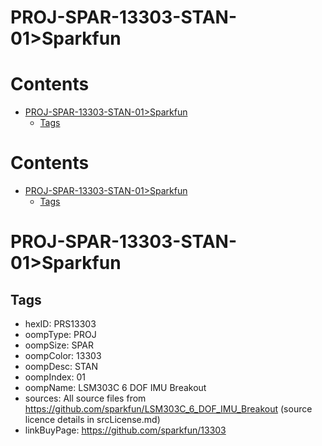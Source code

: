 
PROJ-SPAR-13303-STAN-01>Sparkfun
================================

Contents
========

* [PROJ-SPAR-13303-STAN-01>Sparkfun](#proj-spar-13303-stan-01sparkfun)
	* [Tags](#tags)

Contents
========

* [PROJ-SPAR-13303-STAN-01>Sparkfun](#proj-spar-13303-stan-01sparkfun)
	* [Tags](#tags)

# PROJ-SPAR-13303-STAN-01>Sparkfun

## Tags

- hexID: PRS13303
- oompType: PROJ
- oompSize: SPAR
- oompColor: 13303
- oompDesc: STAN
- oompIndex: 01
- oompName: LSM303C 6 DOF IMU Breakout
- sources: All source files from https://github.com/sparkfun/LSM303C_6_DOF_IMU_Breakout (source licence details in srcLicense.md)
- linkBuyPage: https://github.com/sparkfun/13303
